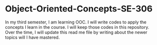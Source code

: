 # Object-Oriented-Concepts-SE-306

In my third semester, I am learning OOC.
I will write codes to apply the concepts I learn in the course.
I will keep those codes in this repository.
Over the time, I will update this read me file by writing about the newer topics will I have mastered.

